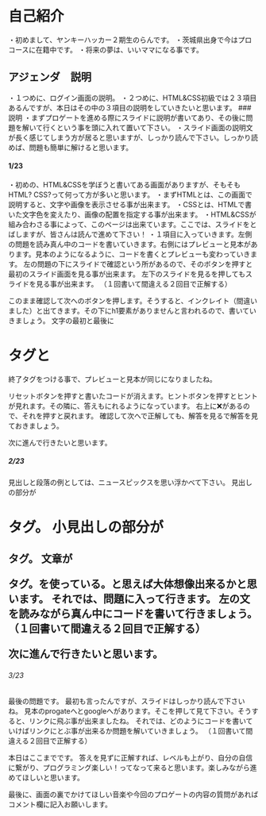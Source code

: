 # 自己紹介
・初めまして、ヤンキーハッカー２期生のらんです。
・茨城県出身で今はプロコースに在籍中です。
・将来の夢は、いいママになる事です。
## アジェンダ　説明
・１つめに、ログイン画面の説明。
・２つめに、HTML&CSS初級では２３項目あるんですが、本日はその中の３項目の説明をしていきたいと思います。
###　　説明
・まずプロゲートを進める際にスライドに説明が書いてあり、その後に問題を解いて行くという事を頭に入れて置いて下さい。
・スライド画面の説明文が長く感じてしまう方が居ると思いますが、しっかり読んで下さい。しっかり読めば、問題も簡単に解けると思います。
#### 1/23
・初めの、HTML&CSSを学ぼうと書いてある画面がありますが、そもそもHTML? CSS?って何って方が多いと思います。
・まずHTMLとは、この画面で説明すると、文字や画像を表示させる事が出来ます。
・CSSとは、HTMLで書いた文字色を変えたり、画像の配置を指定する事が出来ます。
・HTML&CSSが組み合わさる事によって、このページは出来ています。ここでは、スライドをとばしますが、皆さんは読んで進めて下さい！
・１項目に入っていきます。左側の問題を読み真ん中のコードを書いていきます。右側にはプレビューと見本があります。見本のようになるように、コードを書くとプレビューも変わっていきます。
左の問題の下にスライドで確認という所があるので、そのボタンを押すと最初のスライド画面を見る事が出来ます。
左下のスライドを見るを押してもスライドを見る事が出来ます。
（１回書いて間違える２回目で正解する）

このまま確認して次へのボタンを押します。そうすると、インクレイト（間違いました）と出てきます。その下にh1要素がありませんと言われるので、書いていきましょう。
文字の最初と最後に<h1>タグと</h1>終了タグをつける事で、プレビューと見本が同じになりましたね。

リセットボタンを押すと書いたコードが消えます。ヒントボタンを押すとヒントが見れます。その隣に、答えもにれるようになっています。
右上に❌があるので、それを押すと戻れます。
確認して次へで正解しても、解答を見るで解答を見ておきましょう。

次に進んで行きたいと思います。


##### 2/23
見出しと段落の例としては、ニュースピックスを思い浮かべて下さい。
見出しの部分が<h1>タグ。
小見出しの部分が<h2>タグ。
文章が<p>タグ。を使っている。と思えば大体想像出来るかと思います。
それでは、問題に入って行きます。
左の文を読みながら真ん中にコードを書いて行きましょう。
（１回書いて間違える２回目で正解する）
  
 次に進んで行きたいと思います。
 
 
###### 3/23
最後の問題です。
最初も言ったんですが、スライドはしっかり読んで下さいね。
見本のprogateへとgoogleへがあります。そこを押して見て下さい。そうすると、リンクに飛ぶ事が出来ましたね。
それでは、どのようにコードを書いていけばリンクにとぶ事が出来るか問題を解いていきましょう。
（１回書いて間違える２回目で正解する）



本日はここまでです。
答えを見ずに正解すれば、レベルも上がり、自分の自信に繋がり、プログラミング楽しい！ってなって来ると思います。楽しみながら進めてほしいと思います。

最後に、画面の裏でかけてほしい音楽や今回のプロゲートの内容の質問があればコメント欄に記入お願いします。
